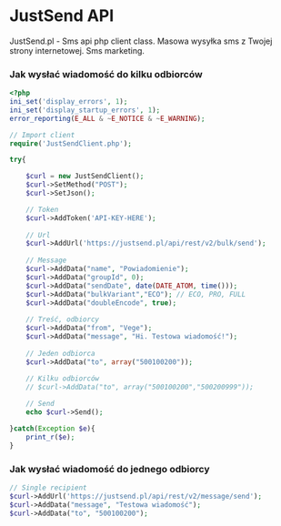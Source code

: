 # JustSend API
JustSend.pl - Sms api php client class. Masowa wysyłka sms z Twojej strony internetowej. Sms marketing.

### Jak wysłać wiadomość do kilku odbiorców
```php
<?php
ini_set('display_errors', 1);
ini_set('display_startup_errors', 1);
error_reporting(E_ALL & ~E_NOTICE & ~E_WARNING);

// Import client
require('JustSendClient.php');

try{

    $curl = new JustSendClient();
    $curl->SetMethod("POST");
    $curl->SetJson();

    // Token
    $curl->AddToken('API-KEY-HERE');
    
    // Url
    $curl->AddUrl('https://justsend.pl/api/rest/v2/bulk/send');    
    
    // Message
    $curl->AddData("name", "Powiadomienie");
    $curl->AddData("groupId", 0);
    $curl->AddData("sendDate", date(DATE_ATOM, time()));        
    $curl->AddData("bulkVariant","ECO"); // ECO, PRO, FULL
    $curl->AddData("doubleEncode", true);
    
    // Treść, odbiorcy    
    $curl->AddData("from", "Vege");
    $curl->AddData("message", "Hi. Testowa wiadomość!");    
    
    // Jeden odbiorca
    $curl->AddData("to", array("500100200"));
    
    // Kilku odbiorców
    // $curl->AddData("to", array("500100200","500200999"));

    // Send
    echo $curl->Send();

}catch(Exception $e){
    print_r($e);
}
```

### Jak wysłać wiadomość do jednego odbiorcy
```php
// Single recipient
$curl->AddUrl('https://justsend.pl/api/rest/v2/message/send');
$curl->AddData("message", "Testowa wiadomość");
$curl->AddData("to", "500100200");
```    
